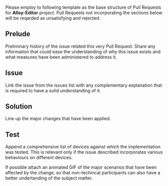 Please employ to following template as the base structure of Pull Requests for **Alloy-Editor** project. Pull Requests not incorporating the sections below will be reqarded as unsatisfying and rejected. 

## Prelude
Preliminary history of the issue related this very Pull Request. Share any information that could ease the understanding of why this issue exists and what measures have been administered to address it.

## Issue
Link the issue from the issues list with any complementary explanation that is required to have a solid understanding of it.

## Solution
Line up the major changes that have been applied. 

## Test
Append a comprehensive list of devices against which the implementation was tested. This is relevant only if the issue described incorporates various behaviours on different devices.

If possible attach an animated GIF of the major scenarios that have been affected by the change, so that non-techincal participants can also have a better undertanding of the subject matter. 
